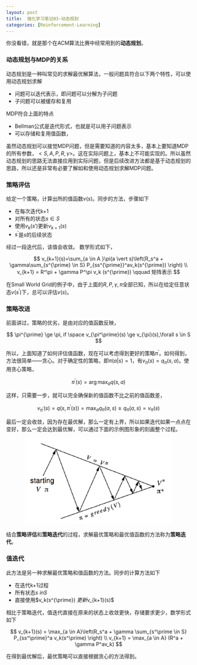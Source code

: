 ```yaml
---
layout: post
title:  强化学习笔记03-动态规划
categories: [Reinforcement-Learning]
---
```


你没看错，就是那个在ACM算法比赛中经常用到的**动态规划**。

### 动态规划与MDP的关系

动态规划是一种叫常见的求解最优解算法，一般问题具符合以下两个特性，可以使用动态规划求解

* 问题可以迭代表示，即问题可以分解为子问题
* 子问题可以被缓存和复用

MDP符合上面的特点

* Bellman公式是迭代形式，也就是可以用子问题表示
* 可以存储和复用值函数，

虽然动态规划可以接觉MDP问题，但是需要知道的内容太多，基本上要知道MDP的所有参数，$<S,A,P,R,\gamma>$。这在实际问题上，基本上不可能实现的。所以虽然动态规划的思路无法直接应用到实际问题，但是后续改进方法都是基于动态规划的思路，所以还是非常有必要了解如和使用动态规划求解MDP问题。

### 策略评估

给定一个策略，计算出所的值函数$v(s)$。同步的方法，步骤如下

* 在每次迭代k+1
* 对所有的状态$s \in S$
* 使用$v_k(s\prime)$更新$v_{k+1}(s)$
* $s^{\prime}$是$s$的后续状态

经过一段迭代后，该值会收敛。 数学形式如下，

$$
v_{k+1}(s)=\sum_{a \in A }\pi(a \vert s)\left(R_s^a + \gamma\sum_{s^{\prime} \in S} P_{ss^{\prime}}^av_k(s^{\prime}) \right) \\
v_{k+1} = R^\pi + \gamma P^\pi v_k (s^{\prime})   \qquad 矩阵表示
$$

在Small World Grid的例子中，由于上面的$R,P,\gamma,\pi$全部已知，所以在给定任意状态$v(s^\prime)$下，总可以评估$v(s)$。


### 策略改进

前面讲过，策略的优劣，是由对应的值函数反映，

$$
\pi^{\prime} \ge \pi, if \space  v_{\pi^\prime}(s) \ge v_{\pi}(s),\forall s \in S
$$

所以，上面知道了如何评估值函数，现在可以考虑得到更好的策略$\pi^\prime$。如何得到，方法很简单——贪心。对于确定性的策略，即$\pi(a|s)=1$，有$v_{\pi}(s) = q_{\pi}(s,a)$。使用贪心策略，

$$
\pi^\prime(s)=\arg \max_a q(s,a)
$$

这样，只需要一步，就可以完全确保新的值函数不比之前的值函数差，

$$
v_{\pi^\prime}(s)=q(s, \pi^\prime(s)) = \max_a q_\pi(a,s) \ge q_\pi(a,s) = v_\pi(s)
$$

最后一定会收敛，因为存在最优解，那么一定有上界，所以如果迭代如果一点点在变好，那么一定会达到最优解，可以通过下面的示例图形象的刻画整个过程。

<div style='display: block;margin: auto;width:80%'>
	<img src='/img/policy_evaluation_improvement.png' />
</div>

结合**策略评估**和**策略迭代**的过程，求解最优策略和最优值函数的方法称为**策略迭代**。

### 值迭代

此方法是另一种求解最优策略和值函数的方法。同步的计算方法如下

* 在迭代k+1过程
* 所有状态$s \ in S$
* 直接使用$v_k(s^{\prime}) $更新$v_{k+1}(s)$

相比于策略迭代，值迭代直接在原来的状态上收敛更快，存储要求更少，数学形式如下

$$
v_{k+1}(s) = \max_{a \in A}\left(R_s^a + \gamma \sum_{s^\prime \in S} P_{ss^\prime}^a v_k(s^\prime) \right) \\
v_{k+1} = \max_{a \in A} (R^a + \gamma P^av_k)
$$

在得到最优解后，最优策略可以直接根据贪心的方法得到。